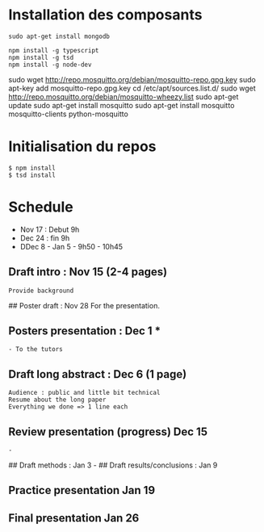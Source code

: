 # Installation des composants
```
sudo apt-get install mongodb

npm install -g typescript
npm install -g tsd
npm install -g node-dev 
```

sudo wget http://repo.mosquitto.org/debian/mosquitto-repo.gpg.key
sudo apt-key add mosquitto-repo.gpg.key
cd /etc/apt/sources.list.d/
sudo wget http://repo.mosquitto.org/debian/mosquitto-wheezy.list
sudo apt-get update
sudo apt-get install mosquitto
sudo apt-get install mosquitto mosquitto-clients python-mosquitto

# Initialisation du repos
```
$ npm install
$ tsd install
```

# Schedule
- Nov 17 : Debut 9h
- Dec 24 : fin 9h
- DDec 8 - Jan 5 - 9h50 - 10h45

## Draft intro :                   Nov 15          (2-4 pages)
    Provide background
## Poster draft :                  Nov 28
    For the presentation.
## Posters presentation :          Dec 1            *
    - To the tutors
## Draft long abstract :           Dec 6           (1 page)
    Audience : public and little bit technical 
    Resume about the long paper
    Everything we done => 1 line each
## Review presentation (progress)  Dec 15
    -
## Draft methods :                 Jan 3
    -
## Draft results/conclusions :     Jan 9

## Practice presentation           Jan 19

## Final presentation              Jan 26